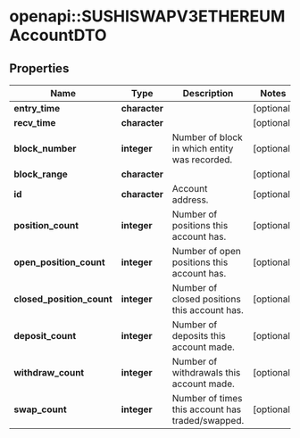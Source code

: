 # openapi::SUSHISWAPV3ETHEREUMAccountDTO


## Properties
Name | Type | Description | Notes
------------ | ------------- | ------------- | -------------
**entry_time** | **character** |  | [optional] 
**recv_time** | **character** |  | [optional] 
**block_number** | **integer** | Number of block in which entity was recorded. | [optional] 
**block_range** | **character** |  | [optional] 
**id** | **character** | Account address. | [optional] 
**position_count** | **integer** | Number of positions this account has. | [optional] 
**open_position_count** | **integer** | Number of open positions this account has. | [optional] 
**closed_position_count** | **integer** | Number of closed positions this account has. | [optional] 
**deposit_count** | **integer** | Number of deposits this account made. | [optional] 
**withdraw_count** | **integer** | Number of withdrawals this account made. | [optional] 
**swap_count** | **integer** | Number of times this account has traded/swapped. | [optional] 


